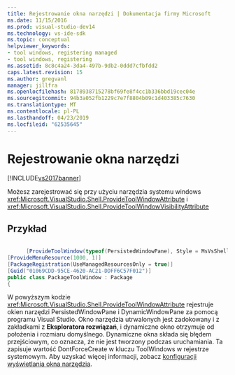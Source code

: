 ```yaml
---
title: Rejestrowanie okna narzędzi | Dokumentacja firmy Microsoft
ms.date: 11/15/2016
ms.prod: visual-studio-dev14
ms.technology: vs-ide-sdk
ms.topic: conceptual
helpviewer_keywords:
- tool windows, registering managed
- tool windows, registering
ms.assetid: 8c8c4a24-3da4-497b-9db2-0ddd7cfbfdd2
caps.latest.revision: 15
ms.author: gregvanl
manager: jillfra
ms.openlocfilehash: 8178938715278bf69fe8f4cc1b336bbd19cec04e
ms.sourcegitcommit: 94b3a052fb1229c7e7f8804b09c1d403385c7630
ms.translationtype: MT
ms.contentlocale: pl-PL
ms.lasthandoff: 04/23/2019
ms.locfileid: "62535645"
---
```

# <a name="registering-a-tool-window"></a>Rejestrowanie okna narzędzi
[!INCLUDE[vs2017banner](../includes/vs2017banner.md)]

Możesz zarejestrować się przy użyciu narzędzia systemu windows <xref:Microsoft.VisualStudio.Shell.ProvideToolWindowAttribute> i  <xref:Microsoft.VisualStudio.Shell.ProvideToolWindowVisibilityAttribute>  
  
## <a name="example"></a>Przykład  
  
```csharp  
  
      [ProvideToolWindow(typeof(PersistedWindowPane), Style = MsVsShell.VsDockStyle.Tabbed, Window = "3ae79031-e1bc-11d0-8f78-00a0c9110057")] [ProvideToolWindow(typeof(DynamicWindowPane), PositionX=250, PositionY=250, Width=160, Height=180, Transient=true)] [ProvideToolWindowVisibility(typeof(DynamicWindowPane), /*UICONTEXT_SolutionExists*/"f1536ef8-92ec-443c-9ed7-fdadf150da82")]  
[ProvideMenuResource(1000, 1)]  
[PackageRegistration(UseManagedResourcesOnly = true)]  
[Guid("01069CDD-95CE-4620-AC21-DDFF6C57F012")]  
public class PackageToolWindow : Package  
{  
```  
  
 W powyższym kodzie <xref:Microsoft.VisualStudio.Shell.ProvideToolWindowAttribute> rejestruje okien narzędzi PersistedWindowPane i DynamicWindowPane za pomocą programu Visual Studio. Okno narzędzia utrwalonych jest zadokowany i z zakładkami z **Eksploratora rozwiązań**, i dynamiczne okno otrzymuje od położenia i rozmiaru domyślnego. Dynamiczne okna składa się błędem przejściowym, co oznacza, że nie jest tworzony podczas uruchamiania. Ta zapisuje wartość DontForceCreate w kluczu ToolWindows w rejestrze systemowym. Aby uzyskać więcej informacji, zobacz [konfiguracji wyświetlania okna narzędzia](../extensibility/tool-window-display-configuration.md).
